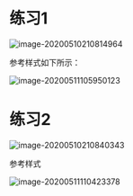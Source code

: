 # 练习1

![image-20200510210814964](vue%20%E7%BB%83%E4%B9%A0.assets/image-20200510210814964.png)

参考样式如下所示：



![image-20200511105950123](vue%20%E7%BB%83%E4%B9%A0.assets/image-20200511105950123.png)









# 练习2





![image-20200510210840343](vue%20%E7%BB%83%E4%B9%A0.assets/image-20200510210840343.png)

参考样式

![image-20200511110423378](vue%20%E7%BB%83%E4%B9%A0.assets/image-20200511110423378.png)